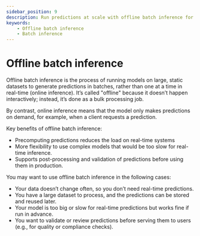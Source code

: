 ```yaml
---
sidebar_position: 9
description: Run predictions at scale with offline batch inference for efficient, non-real-time processing.
keywords:
    - Offline batch inference
    - Batch inference
---
```


# Offline batch inference

Offline batch inference is the process of running models on large, static datasets to generate predictions in batches, rather than one at a time in real-time (online inference). It’s called "offline" because it doesn’t happen interactively; instead, it’s done as a bulk processing job.

By contrast, online inference means that the model only makes predictions on demand, for example, when a client requests a prediction.

Key benefits of offline batch inference:

- Precomputing predictions reduces the load on real-time systems
- More flexibility to use complex models that would be too slow for real-time inference.
- Supports post-processing and validation of predictions before using them in production.

You may want to use offline batch inference in the following cases:

- Your data doesn’t change often, so you don’t need real-time predictions.
- You have a large dataset to process, and the predictions can be stored and reused later.
- Your model is too big or slow for real-time predictions but works fine if run in advance.
- You want to validate or review predictions before serving them to users (e.g., for quality or compliance checks).